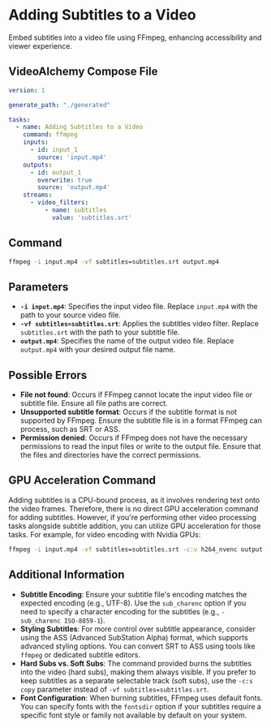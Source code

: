 # Adding Subtitles to a Video

Embed subtitles into a video file using FFmpeg, enhancing accessibility and viewer experience.

## VideoAlchemy Compose File

```yaml
version: 1

generate_path: "./generated"

tasks:
  - name: Adding Subtitles to a Video
    command: ffmpeg
    inputs:
      - id: input_1
        source: 'input.mp4'
    outputs:
      - id: output_1
        overwrite: true
        source: 'output.mp4'
    streams:
      - video_filters:
          - name: subtitles
            value: 'subtitles.srt'
```

## Command

```bash
ffmpeg -i input.mp4 -vf subtitles=subtitles.srt output.mp4
```


## Parameters

- **`-i input.mp4`**: Specifies the input video file. Replace `input.mp4` with the path to your source video file.
- **`-vf subtitles=subtitles.srt`**: Applies the subtitles video filter. Replace `subtitles.srt` with the path to your subtitle file.
- **`output.mp4`**: Specifies the name of the output video file. Replace `output.mp4` with your desired output file name.

## Possible Errors

- **File not found**: Occurs if FFmpeg cannot locate the input video file or subtitle file. Ensure all file paths are correct.
- **Unsupported subtitle format**: Occurs if the subtitle format is not supported by FFmpeg. Ensure the subtitle file is in a format FFmpeg can process, such as SRT or ASS.
- **Permission denied**: Occurs if FFmpeg does not have the necessary permissions to read the input files or write to the output file. Ensure that the files and directories have the correct permissions.

## GPU Acceleration Command

Adding subtitles is a CPU-bound process, as it involves rendering text onto the video frames. Therefore, there is no direct GPU acceleration command for adding subtitles. However, if you're performing other video processing tasks alongside subtitle addition, you can utilize GPU acceleration for those tasks. For example, for video encoding with Nvidia GPUs:

```bash
ffmpeg -i input.mp4 -vf subtitles=subtitles.srt -c:v h264_nvenc output.mp4
```


## Additional Information

- **Subtitle Encoding**: Ensure your subtitle file's encoding matches the expected encoding (e.g., UTF-8). Use the `sub_charenc` option if you need to specify a character encoding for the subtitles (e.g., `-sub_charenc ISO-8859-1`).
- **Styling Subtitles**: For more control over subtitle appearance, consider using the ASS (Advanced SubStation Alpha) format, which supports advanced styling options. You can convert SRT to ASS using tools like `ffmpeg` or dedicated subtitle editors.
- **Hard Subs vs. Soft Subs**: The command provided burns the subtitles into the video (hard subs), making them always visible. If you prefer to keep subtitles as a separate selectable track (soft subs), use the `-c:s copy` parameter instead of `-vf subtitles=subtitles.srt`.
- **Font Configuration**: When burning subtitles, FFmpeg uses default fonts. You can specify fonts with the `fontsdir` option if your subtitles require a specific font style or family not available by default on your system.
